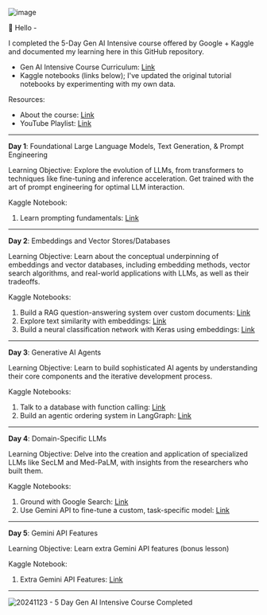 ![image](https://github.com/user-attachments/assets/6bbbc492-345f-4627-9c4e-93ae4268c76f)

👋 Hello - 

I completed the 5-Day Gen AI Intensive course offered by Google + Kaggle and documented my learning here in this GitHub repository. 

- Gen AI Intensive Course Curriculum: [Link](https://www.kaggle.com/learn-guide/5-day-genai#GenAI)
- Kaggle notebooks (links below); I've updated the original tutorial notebooks by experimenting with my own data.

Resources:
- About the course: [Link](https://rsvp.withgoogle.com/events/google-generative-ai-intensive)
- YouTube Playlist: [Link](https://www.youtube.com/playlist?list=PLqFaTIg4myu-b1PlxitQdY0UYIbys-2es)

-----

**Day 1**: Foundational Large Language Models, Text Generation, & Prompt Engineering

Learning Objective:
Explore the evolution of LLMs, from transformers to techniques like fine-tuning and inference acceleration. Get trained with the art of prompt engineering for optimal LLM interaction.

Kaggle Notebook:
1. Learn prompting fundamentals: [Link](https://www.kaggle.com/code/juliasuzuki/day-1-llm-prompt-engineering) 

-----

**Day 2**: Embeddings and Vector Stores/Databases 

Learning Objective:
Learn about the conceptual underpinning of embeddings and vector databases, including embedding methods, vector search algorithms, and real-world applications with LLMs, as well as their tradeoffs.

Kaggle Notebooks:
1. Build a RAG question-answering system over custom documents: [Link](https://www.kaggle.com/code/juliasuzuki/day-2-document-q-a-with-rag?scriptVersionId=208487745)
2. Explore text similarity with embeddings: [Link](https://www.kaggle.com/code/juliasuzuki/day-2-embeddings-and-similarity-scores)
3. Build a neural classification network with Keras using embeddings: [Link](https://www.kaggle.com/code/juliasuzuki/day-2-classifying-embeddings-with-keras)

-----

**Day 3**: Generative AI Agents  

Learning Objective:
Learn to build sophisticated AI agents by understanding their core components and the iterative development process.

Kaggle Notebooks:
1. Talk to a database with function calling: [Link](https://www.kaggle.com/code/juliasuzuki/day-3-function-calling-with-the-gemini-api#Try-it!)
2. Build an agentic ordering system in LangGraph: [Link](https://www.kaggle.com/code/juliasuzuki/day-3-building-an-agent-with-langgraph?scriptVersionId=208901539)

-----

**Day 4**: Domain-Specific LLMs 

Learning Objective:
Delve into the creation and application of specialized LLMs like SecLM and Med-PaLM, with insights from the researchers who built them.

Kaggle Notebooks:
1. Ground with Google Search: [Link](https://www.kaggle.com/code/juliasuzuki/day-4-google-search-grounding?scriptVersionId=209213838)
2. Use Gemini API to fine-tune a custom, task-specific model: [Link](https://www.kaggle.com/code/juliasuzuki/day-4-fine-tuning-a-custom-model?scriptVersionId=209221544)

-----

**Day 5**: Gemini API Features 

Learning Objective: Learn extra Gemini API features (bonus lesson)

Kaggle Notebook:
1. Extra Gemini API Features: [Link](https://www.kaggle.com/code/juliasuzuki/bonus-day-extra-gemini-api-features?scriptVersionId=209226299)

-----

![20241123 - 5 Day Gen AI Intensive Course Completed](https://github.com/user-attachments/assets/d7bc8d09-a2df-46e2-a000-1d9957aa88db)
